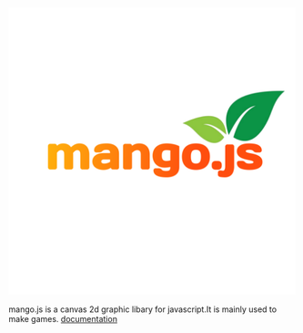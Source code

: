
![mango](mango.logo.png)

 mango.js is a canvas 2d graphic libary for javascript.It is mainly used to make games. [documentation](https://muhammed-radin.github.io/mangojs/)